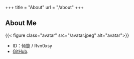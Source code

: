+++
title = "About"
url = "/about"
+++

## About Me

{{< figure class="avatar" src="/avatar.jpeg" alt="avatar">}}

* ID：倾旋 / Rvn0xsy
* [GitHub](https://github.com/Rvn0xsy/).

